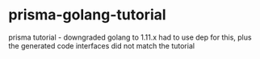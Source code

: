 # prisma-golang-tutorial
prisma tutorial - downgraded golang to 1.11.x had to use dep for this, plus the generated code interfaces did not match the tutorial

